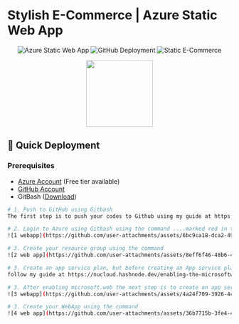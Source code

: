 # Stylish E-Commerce | Azure Static Web App

<div align="center">
  
![Azure Static Web App](https://img.shields.io/badge/Azure_Web_App-0089D6?style=for-the-badge&logo=microsoft-azure&logoColor=white)
![GitHub Deployment](https://img.shields.io/badge/GitHub_CI/CD-181717?style=for-the-badge&logo=github&logoColor=white)
![Static E-Commerce](https://img.shields.io/badge/E--Commerce-5C2D91?style=for-the-badge)

</div>

<div align="center">
  <img src="https://azurecomcdn.azureedge.net/cvt-8636d9bb895d9a4a3a5bfa6d740c0163b150a5881e9a5e2b0ad4e7bcc9a0a86/images/shared/services/pricing-glyphs/web-apps.svg" width="150">
</div>

## 🚀 Quick Deployment

### Prerequisites
- [Azure Account](https://azure.microsoft.com/free/) (Free tier available)
- [GitHub Account](https://github.com)
- GitBash ([Download](https://git-scm.com/downloads))

```bash
# 1. Push to GitHub using Gitbash
The first step is to push your codes to Github using my guide at https://nucloud.hashnode.dev/pushing-my-first-indexhtml-file-to-github-using-git-bash

# 2. Login to Azure using Gitbash using the command ....marked red in the images...
![1 webapp](https://github.com/user-attachments/assets/6bc9ca18-dca2-4945-83d8-f2a9973c3d13)

# 3. Create your resource group using the command
![2 web app](https://github.com/user-attachments/assets/8eff6f46-48b6-4bf0-871a-5ecad24de93b)

# 3. Create an app service plan, but before creating an App service plan, u must enable microsoft.web in your azure portal....microsoft.web is a service in azure that let you run your web app..
follow my guide at https://nucloud.hashnode.dev/enabling-the-microsoftweb-resource-provider-in-azure?source=more_articles_bottom_blogs to learn how to enable microsoft.web

# 3. After enabling microsoft.web the next step is to create an app service plan by using the command
![3 webapp](https://github.com/user-attachments/assets/4a24f709-3926-4cc0-a2c3-cc5289c07289)

# 3. Create your WebApp using the command
![4 web app](https://github.com/user-attachments/assets/36b7715b-3fe4-4ec4-8bc8-3ad153f5cf32)






